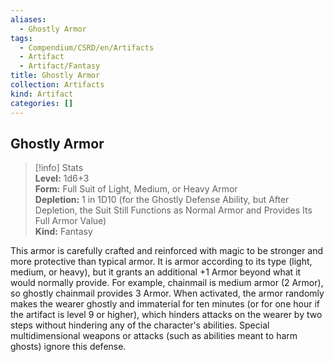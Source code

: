 ```yaml
---
aliases:
  - Ghostly Armor
tags:
  - Compendium/CSRD/en/Artifacts
  - Artifact
  - Artifact/Fantasy
title: Ghostly Armor
collection: Artifacts
kind: Artifact
categories: []
---
```

## Ghostly Armor  
>[!info] Stats  
> **Level:** 1d6+3  
> **Form:** Full Suit of Light, Medium, or Heavy Armor  
> **Depletion:** 1 in 1D10 (for the Ghostly Defense Ability, but After Depletion, the Suit Still Functions as Normal Armor and Provides Its Full Armor Value)  
> **Kind:** Fantasy
  
This armor is carefully crafted and reinforced with magic to be stronger and more protective than typical armor. It is armor according to its type (light, medium, or heavy), but it grants an additional +1 Armor beyond what it would normally provide. For example, chainmail is medium armor (2 Armor), so ghostly chainmail provides 3 Armor. When activated, the armor randomly makes the wearer ghostly and immaterial for ten minutes (or for one hour if the artifact is level 9 or higher), which hinders attacks on the wearer by two steps without hindering any of the character's abilities. Special multidimensional weapons or attacks (such as abilities meant to harm ghosts) ignore this defense.